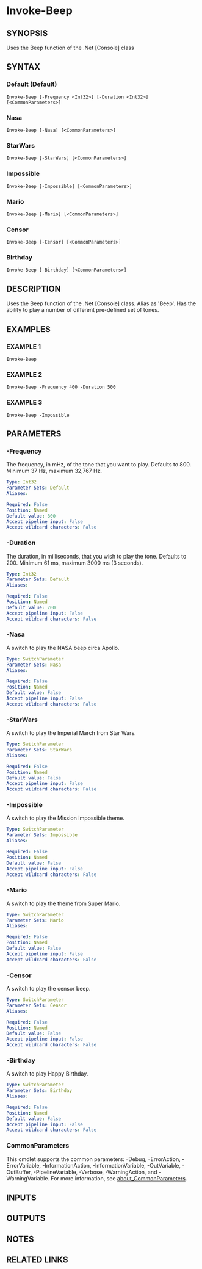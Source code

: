 ﻿---
external help file: PoshFunctions-help.xml
Module Name: poshfunctions
online version: https://www.Google.com
schema: 2.0.0
---

# Invoke-Beep

## SYNOPSIS
Uses the Beep function of the .Net \[Console\] class

## SYNTAX

### Default (Default)
```
Invoke-Beep [-Frequency <Int32>] [-Duration <Int32>] [<CommonParameters>]
```

### Nasa
```
Invoke-Beep [-Nasa] [<CommonParameters>]
```

### StarWars
```
Invoke-Beep [-StarWars] [<CommonParameters>]
```

### Impossible
```
Invoke-Beep [-Impossible] [<CommonParameters>]
```

### Mario
```
Invoke-Beep [-Mario] [<CommonParameters>]
```

### Censor
```
Invoke-Beep [-Censor] [<CommonParameters>]
```

### Birthday
```
Invoke-Beep [-Birthday] [<CommonParameters>]
```

## DESCRIPTION
Uses the Beep function of the .Net \[Console\] class.
Alias as 'Beep'.
Has the
ability to play a number of different pre-defined set of tones.

## EXAMPLES

### EXAMPLE 1
```
Invoke-Beep
```

### EXAMPLE 2
```
Invoke-Beep -Frequency 400 -Duration 500
```

### EXAMPLE 3
```
Invoke-Beep -Impossible
```

## PARAMETERS

### -Frequency
The frequency, in mHz, of the tone that you want to play.
Defaults to 800.
Minimum 37 Hz, maximum 32,767 Hz.

```yaml
Type: Int32
Parameter Sets: Default
Aliases:

Required: False
Position: Named
Default value: 800
Accept pipeline input: False
Accept wildcard characters: False
```

### -Duration
The duration, in milliseconds, that you wish to play the tone.
Defaults to 200.
Minimum 61 ms, maximum 3000 ms (3 seconds).

```yaml
Type: Int32
Parameter Sets: Default
Aliases:

Required: False
Position: Named
Default value: 200
Accept pipeline input: False
Accept wildcard characters: False
```

### -Nasa
A switch to play the NASA beep circa Apollo.

```yaml
Type: SwitchParameter
Parameter Sets: Nasa
Aliases:

Required: False
Position: Named
Default value: False
Accept pipeline input: False
Accept wildcard characters: False
```

### -StarWars
A switch to play the Imperial March from Star Wars.

```yaml
Type: SwitchParameter
Parameter Sets: StarWars
Aliases:

Required: False
Position: Named
Default value: False
Accept pipeline input: False
Accept wildcard characters: False
```

### -Impossible
A switch to play the Mission Impossible theme.

```yaml
Type: SwitchParameter
Parameter Sets: Impossible
Aliases:

Required: False
Position: Named
Default value: False
Accept pipeline input: False
Accept wildcard characters: False
```

### -Mario
A switch to play the theme from Super Mario.

```yaml
Type: SwitchParameter
Parameter Sets: Mario
Aliases:

Required: False
Position: Named
Default value: False
Accept pipeline input: False
Accept wildcard characters: False
```

### -Censor
A switch to play the censor beep.

```yaml
Type: SwitchParameter
Parameter Sets: Censor
Aliases:

Required: False
Position: Named
Default value: False
Accept pipeline input: False
Accept wildcard characters: False
```

### -Birthday
A switch to play Happy Birthday.

```yaml
Type: SwitchParameter
Parameter Sets: Birthday
Aliases:

Required: False
Position: Named
Default value: False
Accept pipeline input: False
Accept wildcard characters: False
```

### CommonParameters
This cmdlet supports the common parameters: -Debug, -ErrorAction, -ErrorVariable, -InformationAction, -InformationVariable, -OutVariable, -OutBuffer, -PipelineVariable, -Verbose, -WarningAction, and -WarningVariable. For more information, see [about_CommonParameters](http://go.microsoft.com/fwlink/?LinkID=113216).

## INPUTS

## OUTPUTS

## NOTES

## RELATED LINKS
